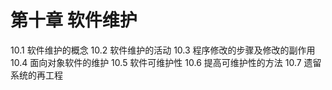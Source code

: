 # 第十章  软件维护

10.1 软件维护的概念
10.2 软件维护的活动
10.3 程序修改的步骤及修改的副作用
10.4 面向对象软件的维护
10.5 软件可维护性
10.6 提高可维护性的方法
10.7 遗留系统的再工程